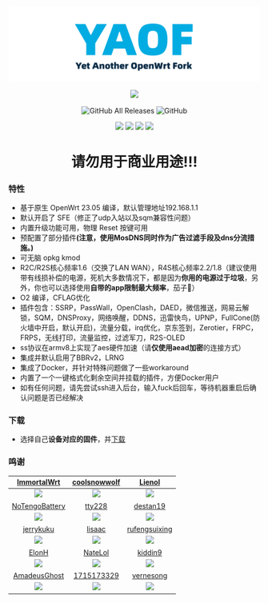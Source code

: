 <p align="center">
<img width="768" src="https://raw.githubusercontent.com/QiuSimons/Others/master/YAOF.png" >
</p>
<p align="center">
<img src="https://forthebadge.com/images/badges/built-with-love.svg">
<p>
<p align="center">
<img alt="GitHub All Releases" src="https://img.shields.io/github/downloads/QiuSimons/YAOF/total?style=for-the-badge">
<img alt="GitHub" src="https://img.shields.io/github/license/QiuSimons/YAOF?style=for-the-badge">
<p>
<p align="center">
<img src="https://github.com/QiuSimons/YAOF/workflows/R2C-OpenWrt/badge.svg">
<img src="https://github.com/QiuSimons/YAOF/workflows/R2S-OpenWrt/badge.svg">
<img src="https://github.com/QiuSimons/YAOF/workflows/R4S-OpenWrt/badge.svg">
<img src="https://github.com/QiuSimons/YAOF/workflows/X86-OpenWrt/badge.svg">
<p>
 

<h1 align="center">请勿用于商业用途!!!</h1>



### 特性

- 基于原生 OpenWrt 23.05 编译，默认管理地址192.168.1.1
- 默认开启了 SFE（修正了udp入站以及sqm兼容性问题）
- 内置升级功能可用，物理 Reset 按键可用
- 预配置了部分插件<b>(注意，使用MosDNS同时作为广告过滤手段及dns分流措施。)</b>
- 可无脑 opkg kmod
- R2C/R2S核心频率1.6（交换了LAN WAN），R4S核心频率2.2/1.8（建议使用带有线损补偿的电源，死机大多数情况下，都是因为<b>你用的电源过于垃圾</b>，另外，你也可以选择使用<b>自带的app限制最大频率</b>，茄子🍆）
- O2 编译，CFLAG优化
- 插件包含：SSRP，PassWall，OpenClash，DAED，微信推送，网易云解锁，SQM，DNSProxy，网络唤醒，DDNS，迅雷快鸟，UPNP，FullCone(防火墙中开启，默认开启)，流量分载，irq优化，京东签到，Zerotier，FRPC，FRPS，无线打印，流量监控，过滤军刀，R2S-OLED
- ss协议在armv8上实现了aes硬件加速（请<b>仅使用aead加密</b>的连接方式）
- 集成并默认启用了BBRv2，LRNG
- 集成了Docker，并针对特殊问题做了一些workaround
- 内置了一个一键格式化剩余空间并挂载的插件，方便Docker用户
- 如有任何问题，请先尝试ssh进入后台，输入fuck后回车，等待机器重启后确认问题是否已经解决 

### 下载

- 选择自己<b>设备对应的固件</b>，并[下载](https://github.com/QiuSimons/R2S-R4S-OpenWrt/releases)

### 鸣谢

|          [ImmortalWrt](https://github.com/immortalwrt)           |           [coolsnowwolf](https://github.com/coolsnowwolf)            |              [Lienol](https://github.com/Lienol)               |
| :----------------------------------------------------------: | :----------------------------------------------------------: | :----------------------------------------------------------: |
| <img width="60" src="https://avatars.githubusercontent.com/u/53193414"/> | <img width="60" src="https://avatars.githubusercontent.com/u/31687149" /> | <img width="60" src="https://avatars.githubusercontent.com/u/23146169" /> |
|              [NoTengoBattery](https://github.com/NoTengoBattery)               |              [tty228](https://github.com/tty228)               |              [destan19](https://github.com/destan19)               |
| <img width="60" src="https://avatars.githubusercontent.com/u/11285513" /> | <img width="60" src="https://avatars.githubusercontent.com/u/33397881" /> | <img width="60" src="https://avatars.githubusercontent.com/u/3950091" /> |
|              [jerrykuku](https://github.com/jerrykuku)               |              [lisaac](https://github.com/lisaac)               |              [rufengsuixing](https://github.com/rufengsuixing)               |
| <img width="60" src="https://avatars.githubusercontent.com/u/9485680" /> | <img width="60" src="https://avatars.githubusercontent.com/u/3320969" /> | <img width="60" src="https://avatars.githubusercontent.com/u/22387141" /> |
|              [ElonH](https://github.com/ElonH)               |              [NateLol](https://github.com/NateLol)               |              [kiddin9](https://github.com/kiddin9)               |
| <img width="60" src="https://avatars.githubusercontent.com/u/32666230" /> | <img width="60" src="https://avatars.githubusercontent.com/u/5166306" /> | <img width="60" src="https://avatars.githubusercontent.com/u/48883331" /> |
|              [AmadeusGhost](https://github.com/AmadeusGhost)               |              [1715173329](https://github.com/1715173329)               |              [vernesong](https://github.com/vernesong)               |
| <img width="60" src="https://avatars.githubusercontent.com/u/42570690" /> | <img width="60" src="https://avatars.githubusercontent.com/u/22235437" /> | <img width="60" src="https://avatars.githubusercontent.com/u/42875168" /> |
